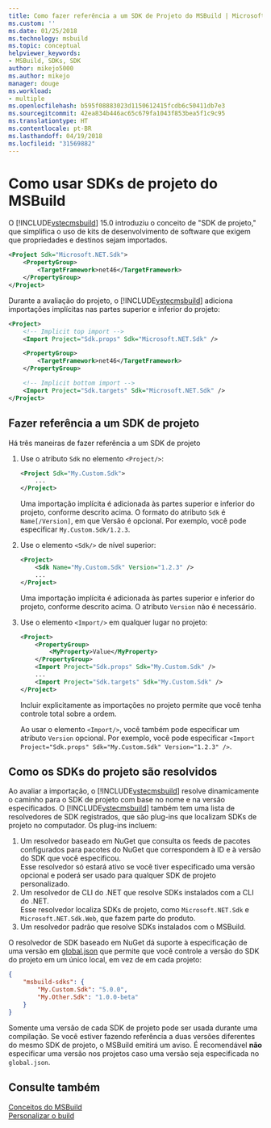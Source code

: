 ```yaml
---
title: Como fazer referência a um SDK de Projeto do MSBuild | Microsoft Docs
ms.custom: ''
ms.date: 01/25/2018
ms.technology: msbuild
ms.topic: conceptual
helpviewer_keywords:
- MSBuild, SDKs, SDK
author: mikejo5000
ms.author: mikejo
manager: douge
ms.workload:
- multiple
ms.openlocfilehash: b595f08883023d1150612415fcdb6c50411db7e3
ms.sourcegitcommit: 42ea834b446ac65c679fa1043f853bea5f1c9c95
ms.translationtype: HT
ms.contentlocale: pt-BR
ms.lasthandoff: 04/19/2018
ms.locfileid: "31569882"
---
```

# <a name="how-to-use-msbuild-project-sdks"></a>Como usar SDKs de projeto do MSBuild
O [!INCLUDE[vstecmsbuild](../extensibility/internals/includes/vstecmsbuild_md.md)] 15.0 introduziu o conceito de "SDK de projeto," que simplifica o uso de kits de desenvolvimento de software que exigem que propriedades e destinos sejam importados.

```xml
<Project Sdk="Microsoft.NET.Sdk">
    <PropertyGroup>
        <TargetFramework>net46</TargetFramework>
    </PropertyGroup>
</Project>
```  
  
Durante a avaliação do projeto, o [!INCLUDE[vstecmsbuild](../extensibility/internals/includes/vstecmsbuild_md.md)] adiciona importações implícitas nas partes superior e inferior do projeto:

```xml
<Project>
    <!-- Implicit top import -->
    <Import Project="Sdk.props" Sdk="Microsoft.NET.Sdk" />

    <PropertyGroup>
        <TargetFramework>net46</TargetFramework>
    </PropertyGroup>

    <!-- Implicit bottom import -->
    <Import Project="Sdk.targets" Sdk="Microsoft.NET.Sdk" />
</Project>  
```  

## <a name="referencing-a-project-sdk"></a>Fazer referência a um SDK de projeto
 Há três maneiras de fazer referência a um SDK de projeto

1. Use o atributo `Sdk` no elemento `<Project/>`:
    ```xml
    <Project Sdk="My.Custom.Sdk">
        ...
    </Project>
    ```
    Uma importação implícita é adicionada às partes superior e inferior do projeto, conforme descrito acima.  O formato do atributo `Sdk` é `Name[/Version]`, em que Versão é opcional.  Por exemplo, você pode especificar `My.Custom.Sdk/1.2.3`.

2. Use o elemento `<Sdk/>` de nível superior:
    ```xml
    <Project>
        <Sdk Name="My.Custom.Sdk" Version="1.2.3" />
        ...
    </Project>
   ```
   Uma importação implícita é adicionada às partes superior e inferior do projeto, conforme descrito acima.  O atributo `Version` não é necessário.

3. Use o elemento `<Import/>` em qualquer lugar no projeto:
    ```xml
    <Project>
        <PropertyGroup>
            <MyProperty>Value</MyProperty>
        </PropertyGroup>
        <Import Project="Sdk.props" Sdk="My.Custom.Sdk" />
        ...
        <Import Project="Sdk.targets" Sdk="My.Custom.Sdk" />
    </Project>
   ```
   Incluir explicitamente as importações no projeto permite que você tenha controle total sobre a ordem.

   Ao usar o elemento `<Import/>`, você também pode especificar um atributo `Version` opcional.  Por exemplo, você pode especificar `<Import Project="Sdk.props" Sdk="My.Custom.Sdk" Version="1.2.3" />`.

## <a name="how-project-sdks-are-resolved"></a>Como os SDKs do projeto são resolvidos
Ao avaliar a importação, o [!INCLUDE[vstecmsbuild](../extensibility/internals/includes/vstecmsbuild_md.md)] resolve dinamicamente o caminho para o SDK de projeto com base no nome e na versão especificados.  O [!INCLUDE[vstecmsbuild](../extensibility/internals/includes/vstecmsbuild_md.md)] também tem uma lista de resolvedores de SDK registrados, que são plug-ins que localizam SDKs de projeto no computador.  Os plug-ins incluem:

1. Um resolvedor baseado em NuGet que consulta os feeds de pacotes configurados para pacotes do NuGet que correspondem à ID e à versão do SDK que você especificou.<br/>
   Esse resolvedor só estará ativo se você tiver especificado uma versão opcional e poderá ser usado para qualquer SDK de projeto personalizado.  
2. Um resolvedor de CLI do .NET que resolve SDKs instalados com a CLI do .NET.<br/>
   Esse resolvedor localiza SDKs de projeto, como `Microsoft.NET.Sdk` e `Microsoft.NET.Sdk.Web`, que fazem parte do produto.
3. Um resolvedor padrão que resolve SDKs instalados com o MSBuild.

O resolvedor de SDK baseado em NuGet dá suporte à especificação de uma versão em [global.json](https://docs.microsoft.com/en-us/dotnet/core/tools/global-json) que permite que você controle a versão do SDK do projeto em um único local, em vez de em cada projeto:

```json
{
    "msbuild-sdks": {
        "My.Custom.Sdk": "5.0.0",
        "My.Other.Sdk": "1.0.0-beta"
    }
}
```
Somente uma versão de cada SDK de projeto pode ser usada durante uma compilação.  Se você estiver fazendo referência a duas versões diferentes do mesmo SDK de projeto, o MSBuild emitirá um aviso.  É recomendável **não** especificar uma versão nos projetos caso uma versão seja especificada no `global.json`.  

## <a name="see-also"></a>Consulte também  
 [Conceitos do MSBuild](../msbuild/msbuild-concepts.md)   
 [Personalizar o build](../msbuild/customize-your-build.md)   

